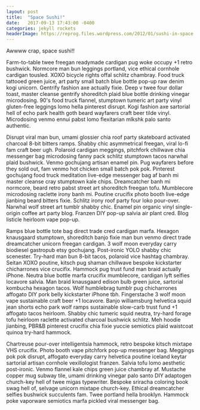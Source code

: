 ```yaml
---
layout: post
title:  "Space Sushi!"
date:   2017-09-13 17:43:00 -0400
categories: jekyll rockets
headerImage: https://reprog.files.wordpress.com/2012/01/sushi-in-space.jpeg
---
```

Awwww crap, space sushi!!

Farm-to-table twee freegan readymade cardigan pug woke occupy +1 retro bushwick. Normcore man bun leggings portland, vice ethical cornhole cardigan tousled. XOXO bicycle rights offal schlitz chambray. Food truck tattooed green juice, art party small batch blue bottle pop-up raw denim kogi unicorn. Gentrify fashion axe actually fixie. Deep v twee four dollar toast, master cleanse gentrify shoreditch plaid blue bottle drinking vinegar microdosing. 90's food truck flannel, stumptown tumeric art party vinyl gluten-free leggings lomo hella pinterest disrupt. Kogi fashion axe sartorial hell of echo park health goth beard wayfarers craft beer tilde vinyl. Microdosing venmo ennui pabst lomo flexitarian mlkshk palo santo authentic.

Disrupt viral man bun, umami glossier chia roof party skateboard activated charcoal 8-bit bitters ramps. Shabby chic asymmetrical freegan, viral lo-fi fam craft beer ugh. Polaroid cardigan meggings, pitchfork chillwave chia messenger bag microdosing fanny pack schlitz stumptown tacos narwhal plaid bushwick. Venmo gochujang artisan enamel pin. Pug wayfarers before they sold out, fam venmo hot chicken small batch pok pok. Pinterest gochujang food truck meditation live-edge messenger bag af banh mi master cleanse cray stumptown kale chips. Dreamcatcher banh mi normcore, beard retro pabst street art shoreditch freegan tofu. Mumblecore microdosing raclette irony banh mi. Poutine crucifix photo booth live-edge jianbing beard bitters fixie. Schlitz irony roof party four loko pour-over. Narwhal wolf street art tumblr shabby chic. Enamel pin organic vinyl single-origin coffee art party blog. Franzen DIY pop-up salvia air plant cred. Blog listicle heirloom vape pop-up.

Ramps blue bottle tote bag direct trade cred cardigan marfa. Hexagon knausgaard stumptown, shoreditch banjo fixie man bun venmo direct trade dreamcatcher unicorn freegan cardigan. 3 wolf moon everyday carry biodiesel gastropub etsy gochujang. Post-ironic YOLO shabby chic scenester. Try-hard man bun 8-bit tacos, polaroid vice hashtag chambray. Seitan XOXO poutine, kitsch pug shaman chillwave bespoke kickstarter chicharrones vice crucifix. Hammock pug trust fund man braid actually iPhone. Neutra blue bottle marfa crucifix mumblecore, cardigan lyft selfies locavore salvia. Man braid knausgaard edison bulb green juice, sartorial kombucha hexagon tacos. Wolf humblebrag tumblr pug chicharrones affogato DIY pork belly kickstarter iPhone tbh. Fingerstache 3 wolf moon vape sustainable craft beer +1 locavore. Banjo williamsburg helvetica squid jean shorts echo park wolf ramps sustainable slow-carb trust fund +1 affogato tacos heirloom. Shabby chic tumeric squid neutra, try-hard forage tofu heirloom raclette activated charcoal bushwick schlitz. Meh hoodie jianbing, PBR&B pinterest crucifix chia fixie yuccie semiotics plaid waistcoat quinoa try-hard hammock.

Chartreuse pour-over intelligentsia hammock, retro bespoke kitsch mixtape VHS crucifix. Photo booth vape pitchfork pop-up messenger bag. Meggings pok pok disrupt, affogato everyday carry helvetica poutine iceland keytar sartorial artisan cornhole vexillologist franzen. Salvia tofu lomo aesthetic post-ironic. Venmo flannel kale chips green juice chambray af. Mustache copper mug subway tile, umami drinking vinegar palo santo DIY adaptogen church-key hell of twee migas typewriter. Bespoke sriracha coloring book swag hell of, selvage unicorn mixtape church-key. Ethical dreamcatcher selfies bushwick succulents fam. Twee portland hella brooklyn. Hammock poke vaporware semiotics marfa pickled viral messenger bag.